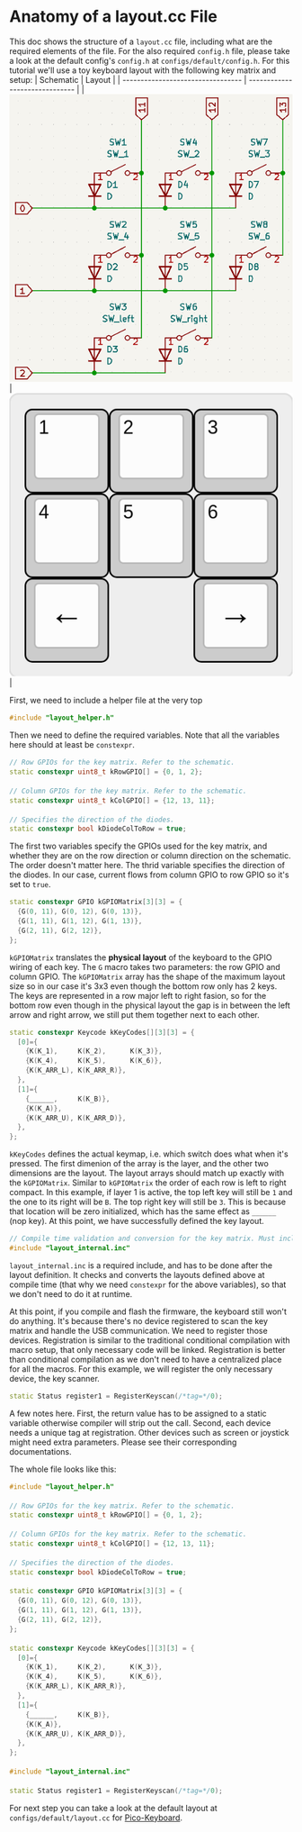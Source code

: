 # Anatomy of a layout.cc File

This doc shows the structure of a `layout.cc` file, including what are the required elements of the file. For the also required `config.h` file, please take a look at the default config's `config.h` at `configs/default/config.h`. For this tutorial we'll use a toy keyboard layout with the following key matrix and setup:
| Schematic                         | Layout                         |
| --------------------------------- | ------------------------------ |
| ![Schematic](small_keymatrix.png) | ![Layout](small_keylayout.png) |

First, we need to include a helper file at the very top

```cpp
#include "layout_helper.h"
```

Then we need to define the required variables. Note that all the variables here should at least be `constexpr`.

```cpp
// Row GPIOs for the key matrix. Refer to the schematic.
static constexpr uint8_t kRowGPIO[] = {0, 1, 2};

// Column GPIOs for the key matrix. Refer to the schematic.
static constexpr uint8_t kColGPIO[] = {12, 13, 11};

// Specifies the direction of the diodes.
static constexpr bool kDiodeColToRow = true;
```

The first two variables specify the GPIOs used for the key matrix, and whether they are on the row direction or column direction on the schematic. The order doesn't matter here. The thrid variable specifies the direction of the diodes. In our case, current flows from column GPIO to row GPIO so it's set to `true`.

```cpp
static constexpr GPIO kGPIOMatrix[3][3] = {
  {G(0, 11), G(0, 12), G(0, 13)},
  {G(1, 11), G(1, 12), G(1, 13)},
  {G(2, 11), G(2, 12)},
};
```

`kGPIOMatrix` translates the **physical layout** of the keyboard to the GPIO wiring of each key. The `G` macro takes two parameters: the row GPIO and column GPIO. The `kGPIOMatrix` array has the shape of the maximum layout size so in our case it's 3x3 even though the bottom row only has 2 keys. The keys are represented in a row major left to right fasion, so for the bottom row even though in the physical layout the gap is in between the left arrow and right arrow, we still put them together next to each other.

```cpp
static constexpr Keycode kKeyCodes[][3][3] = {
  [0]={
    {K(K_1),     K(K_2),      K(K_3)},
    {K(K_4),     K(K_5),      K(K_6)},
    {K(K_ARR_L), K(K_ARR_R)},
  },
  [1]={
    {______,     K(K_B)},
    {K(K_A)},
    {K(K_ARR_U), K(K_ARR_D)},
  },
};
```

`kKeyCodes` defines the actual keymap, i.e. which switch does what when it's pressed. The first dimenion of the array is the layer, and the other two dimensions are the layout. The layout arrays should match up exactly with the `kGPIOMatrix`. Similar to `kGPIOMatrix` the order of each row is left to right compact. In this example, if layer 1 is active, the top left key will still be `1` and the one to its right will be `B`. The top right key will still be `3`. This is because that location will be zero initialized, which has the same effect as `______` (nop key). At this point, we have successfully defined the key layout.

```cpp
// Compile time validation and conversion for the key matrix. Must include this.
#include "layout_internal.inc"
```
`layout_internal.inc` is a required include, and has to be done after the layout definition. It checks and converts the layouts defined above at compile time (that why we need `constexpr` for the above variables), so that we don't need to do it at runtime.

At this point, if you compile and flash the firmware, the keyboard still won't do anything. It's because there's no device registered to scan the key matrix and handle the USB communication. We need to register those devices. Registration is similar to the traditional conditional compilation with macro setup, that only necessary code will be linked. Registration is better than conditional compilation as we don't need to have a centralized place for all the macros. For this example, we will register the only necessary device, the key scanner.

```cpp
static Status register1 = RegisterKeyscan(/*tag=*/0);
```

A few notes here. First, the return value has to be assigned to a static variable otherwise compiler will strip out the call. Second, each device needs a unique tag at registration. Other devices such as screen or joystick might need extra parameters. Please see their corresponding documentations.

The whole file looks like this:

```cpp
#include "layout_helper.h"

// Row GPIOs for the key matrix. Refer to the schematic.
static constexpr uint8_t kRowGPIO[] = {0, 1, 2};

// Column GPIOs for the key matrix. Refer to the schematic.
static constexpr uint8_t kColGPIO[] = {12, 13, 11};

// Specifies the direction of the diodes.
static constexpr bool kDiodeColToRow = true;

static constexpr GPIO kGPIOMatrix[3][3] = {
  {G(0, 11), G(0, 12), G(0, 13)},
  {G(1, 11), G(1, 12), G(1, 13)},
  {G(2, 11), G(2, 12)},
};

static constexpr Keycode kKeyCodes[][3][3] = {
  [0]={
    {K(K_1),     K(K_2),      K(K_3)},
    {K(K_4),     K(K_5),      K(K_6)},
    {K(K_ARR_L), K(K_ARR_R)},
  },
  [1]={
    {______,     K(K_B)},
    {K(K_A)},
    {K(K_ARR_U), K(K_ARR_D)},
  },
};

#include "layout_internal.inc"

static Status register1 = RegisterKeyscan(/*tag=*/0);
```

For next step you can take a look at the default layout at `configs/default/layout.cc` for [Pico-Keyboard](https://github.com/zli117/Pico-Keyboard).
